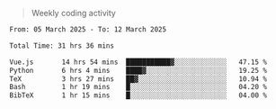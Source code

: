 > Weekly coding activity
<!--START_SECTION:waka-->

```txt
From: 05 March 2025 - To: 12 March 2025

Total Time: 31 hrs 36 mins

Vue.js       14 hrs 54 mins  ███████████▓░░░░░░░░░░░░░   47.15 %
Python       6 hrs 4 mins    ████▓░░░░░░░░░░░░░░░░░░░░   19.25 %
TeX          3 hrs 27 mins   ██▓░░░░░░░░░░░░░░░░░░░░░░   10.94 %
Bash         1 hr 19 mins    █░░░░░░░░░░░░░░░░░░░░░░░░   04.20 %
BibTeX       1 hr 15 mins    █░░░░░░░░░░░░░░░░░░░░░░░░   04.00 %
```

<!--END_SECTION:waka-->
